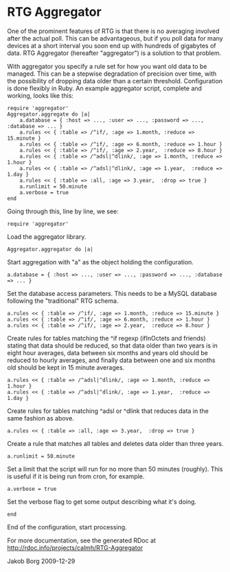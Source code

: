 RTG Aggregator
==============

One of the prominent features of RTG is that there is no averaging involved
after the actual poll. This can be advantageous, but if you poll data for many
devices at a short interval you soon end up with hundreds of gigabytes of data.
RTG Aggregator (hereafter "aggregator") is a solution to that problem.

With aggregator you specify a rule set for how you want old data to be managed.
This can be a stepwise degradation of precision over time, with the possibility
of dropping data older than a certain threshold. Configuration is done flexibly
in Ruby. An example aggregator script, complete and working, looks like this:

    require 'aggregator'
    Aggregator.aggregate do |a|
    	a.database = { :host => ..., :user => ..., :password => ..., :database => ... }
    	a.rules << { :table => /^if/, :age => 1.month, :reduce => 15.minute }
    	a.rules << { :table => /^if/, :age => 6.month, :reduce => 1.hour }
    	a.rules << { :table => /^if/, :age => 2.year,  :reduce => 8.hour }
    	a.rules << { :table => /^adsl|^dlink/, :age => 1.month, :reduce => 1.hour }
    	a.rules << { :table => /^adsl|^dlink/, :age => 1.year,  :reduce => 1.day }
    	a.rules << { :table => :all, :age => 3.year,  :drop => true }
    	a.runlimit = 50.minute
    	a.verbose = true
    end

Going through this, line by line, we see:

    require 'aggregator'

Load the aggregator library.

    Aggregator.aggregator do |a|

Start aggregation with "a" as the object holding the configuration.

    a.database = { :host => ..., :user => ..., :password => ..., :database => ... }

Set the database access parameters. This needs to be a MySQL database following
the "traditional" RTG schema.

    a.rules << { :table => /^if/, :age => 1.month, :reduce => 15.minute }
    a.rules << { :table => /^if/, :age => 6.month, :reduce => 1.hour }
    a.rules << { :table => /^if/, :age => 2.year,  :reduce => 8.hour }

Create rules for tables matching the ^if regexp (ifInOctets and friends)
stating that data should be reduced, so that data older than two years is in
eight hour averages, data between six months and years old should be reduced to
hourly averages, and finally data between one and six months old should be kept
in 15 minute averages.

    a.rules << { :table => /^adsl|^dlink/, :age => 1.month, :reduce => 1.hour }
    a.rules << { :table => /^adsl|^dlink/, :age => 1.year,  :reduce => 1.day }

Create rules for tables matching ^adsl or ^dlink that reduces data in the same
fashion as above.

    a.rules << { :table => :all, :age => 3.year,  :drop => true }

Create a rule that matches all tables and deletes data older than three years.

    a.runlimit = 50.minute

Set a limit that the script will run for no more than 50 minutes (roughly).
This is useful if it is being run from cron, for example.

    a.verbose = true

Set the verbose flag to get some output describing what it's doing.

    end

End of the configuration, start processing.

For more documentation, see the generated RDoc at http://rdoc.info/projects/calmh/RTG-Aggregator

Jakob Borg
2009-12-29
